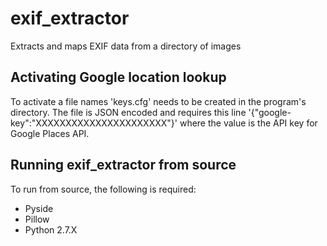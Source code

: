 exif_extractor
==============

Extracts and maps EXIF data from a directory of images

## Activating Google location lookup
To activate a file names 'keys.cfg' needs to be created in the program's directory. The file is JSON encoded and requires this line '{"google-key":"XXXXXXXXXXXXXXXXXXXXXX"}' where the value is the API key for Google Places API.

## Running exif_extractor from source
To run from source, the following is required:
- Pyside
- Pillow
- Python 2.7.X
